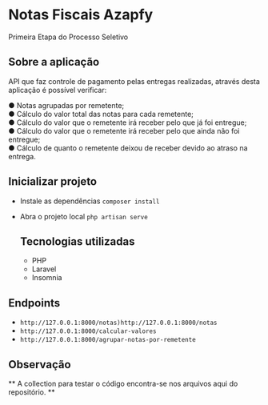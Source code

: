 # Notas Fiscais Azapfy

Primeira Etapa do Processo Seletivo

## Sobre a aplicação

API que faz controle de pagamento pelas entregas realizadas, através desta aplicação é possível verificar:

● Notas agrupadas por remetente;
<br>
● Cálculo do valor total das notas para cada remetente;
<br>
● Cálculo do valor que o remetente irá receber pelo que já foi entregue;
<br>
● Cálculo do valor que o remetente irá receber pelo que ainda não foi entregue;
<br>
● Cálculo de quanto o remetente deixou de receber devido ao atraso na entrega.

## Inicializar projeto

- Instale as dependências
  `composer install`
- Abra o projeto local
  `php artisan serve`

  ## Tecnologias utilizadas
    - PHP
    - Laravel
    - Insomnia
 
## Endpoints
- `http://127.0.0.1:8000/notas)http://127.0.0.1:8000/notas`
- `http://127.0.0.1:8000/calcular-valores`
- `http://127.0.0.1:8000/agrupar-notas-por-remetente`

## Observação
** A collection para testar o código encontra-se nos arquivos aqui do repositório. **
